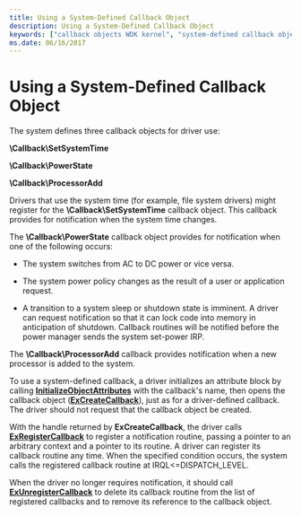 ```yaml
---
title: Using a System-Defined Callback Object
description: Using a System-Defined Callback Object
keywords: ["callback objects WDK kernel", "system-defined callback objects WDK kernel"]
ms.date: 06/16/2017
---
```


# Using a System-Defined Callback Object





The system defines three callback objects for driver use:

**\\Callback\\SetSystemTime**

**\\Callback\\PowerState**

**\\Callback\\ProcessorAdd**

Drivers that use the system time (for example, file system drivers) might register for the **\\Callback\\SetSystemTime** callback object. This callback provides for notification when the system time changes.

The **\\Callback\\PowerState** callback object provides for notification when one of the following occurs:

-   The system switches from AC to DC power or vice versa.

-   The system power policy changes as the result of a user or application request.

-   A transition to a system sleep or shutdown state is imminent. A driver can request notification so that it can lock code into memory in anticipation of shutdown. Callback routines will be notified before the power manager sends the system set-power IRP.

The **\\Callback\\ProcessorAdd** callback provides notification when a new processor is added to the system.

To use a system-defined callback, a driver initializes an attribute block by calling [**InitializeObjectAttributes**](/windows/win32/api/ntdef/nf-ntdef-initializeobjectattributes) with the callback's name, then opens the callback object ([**ExCreateCallback**](/windows-hardware/drivers/ddi/wdm/nf-wdm-excreatecallback)), just as for a driver-defined callback. The driver should not request that the callback object be created.

With the handle returned by **ExCreateCallback**, the driver calls [**ExRegisterCallback**](/windows-hardware/drivers/ddi/wdm/nf-wdm-exregistercallback) to register a notification routine, passing a pointer to an arbitrary context and a pointer to its routine. A driver can register its callback routine any time. When the specified condition occurs, the system calls the registered callback routine at IRQL&lt;=DISPATCH\_LEVEL.

When the driver no longer requires notification, it should call [**ExUnregisterCallback**](/windows-hardware/drivers/ddi/wdm/nf-wdm-exunregistercallback) to delete its callback routine from the list of registered callbacks and to remove its reference to the callback object.

 

